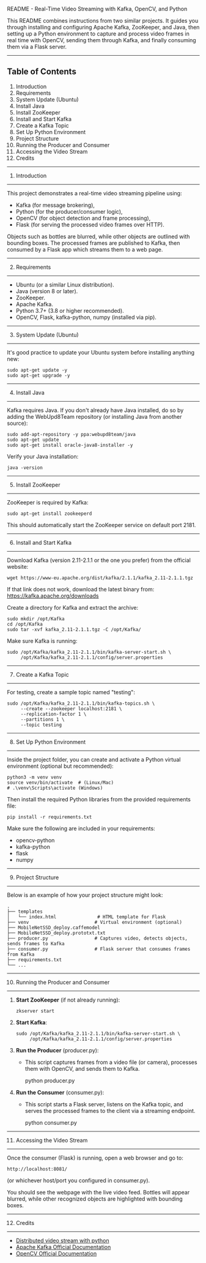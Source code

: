 
README - Real-Time Video Streaming with Kafka, OpenCV, and Python

This README combines instructions from two similar projects. It guides you through
installing and configuring Apache Kafka, ZooKeeper, and Java, then setting up a Python
environment to capture and process video frames in real time with OpenCV, sending them
through Kafka, and finally consuming them via a Flask server.

--------------------------------------------------------------------------------
Table of Contents
--------------------------------------------------------------------------------

1. Introduction
2. Requirements
3. System Update (Ubuntu)
4. Install Java
5. Install ZooKeeper
6. Install and Start Kafka
7. Create a Kafka Topic
8. Set Up Python Environment
9. Project Structure
10. Running the Producer and Consumer
11. Accessing the Video Stream
12. Credits

--------------------------------------------------------------------------------
1. Introduction
--------------------------------------------------------------------------------

This project demonstrates a real-time video streaming pipeline using:
- Kafka (for message brokering),
- Python (for the producer/consumer logic),
- OpenCV (for object detection and frame processing),
- Flask (for serving the processed video frames over HTTP).

Objects such as bottles are blurred, while other objects are outlined with bounding
boxes. The processed frames are published to Kafka, then consumed by a Flask app
which streams them to a web page.

--------------------------------------------------------------------------------
2. Requirements
--------------------------------------------------------------------------------

- Ubuntu (or a similar Linux distribution).
- Java (version 8 or later).
- ZooKeeper.
- Apache Kafka.
- Python 3.7+ (3.8 or higher recommended).
- OpenCV, Flask, kafka-python, numpy (installed via pip).

--------------------------------------------------------------------------------
3. System Update (Ubuntu)
--------------------------------------------------------------------------------

It's good practice to update your Ubuntu system before installing anything new:

    sudo apt-get update -y
    sudo apt-get upgrade -y

--------------------------------------------------------------------------------
4. Install Java
--------------------------------------------------------------------------------

Kafka requires Java. If you don't already have Java installed, do so by adding the
WebUpd8Team repository (or installing Java from another source):

    sudo add-apt-repository -y ppa:webupd8team/java
    sudo apt-get update
    sudo apt-get install oracle-java8-installer -y

Verify your Java installation:

    java -version

--------------------------------------------------------------------------------
5. Install ZooKeeper
--------------------------------------------------------------------------------

ZooKeeper is required by Kafka:

    sudo apt-get install zookeeperd

This should automatically start the ZooKeeper service on default port 2181.

--------------------------------------------------------------------------------
6. Install and Start Kafka
--------------------------------------------------------------------------------

Download Kafka (version 2.11-2.1.1 or the one you prefer) from the official website:

    wget https://www-eu.apache.org/dist/kafka/2.1.1/kafka_2.11-2.1.1.tgz

If that link does not work, download the latest binary from:
https://kafka.apache.org/downloads

Create a directory for Kafka and extract the archive:

    sudo mkdir /opt/Kafka
    cd /opt/Kafka
    sudo tar -xvf kafka_2.11-2.1.1.tgz -C /opt/Kafka/

Make sure Kafka is running:

    sudo /opt/Kafka/kafka_2.11-2.1.1/bin/kafka-server-start.sh \
         /opt/Kafka/kafka_2.11-2.1.1/config/server.properties

--------------------------------------------------------------------------------
7. Create a Kafka Topic
--------------------------------------------------------------------------------

For testing, create a sample topic named "testing":

    sudo /opt/Kafka/kafka_2.11-2.1.1/bin/kafka-topics.sh \
         --create --zookeeper localhost:2181 \
         --replication-factor 1 \
         --partitions 1 \
         --topic testing

--------------------------------------------------------------------------------
8. Set Up Python Environment
--------------------------------------------------------------------------------

Inside the project folder, you can create and activate a Python virtual environment
(optional but recommended):

    python3 -m venv venv
    source venv/bin/activate  # (Linux/Mac)
    # .\venv\Scripts\activate (Windows)

Then install the required Python libraries from the provided requirements file:

    pip install -r requirements.txt

Make sure the following are included in your requirements:
- opencv-python
- kafka-python
- flask
- numpy

--------------------------------------------------------------------------------
9. Project Structure
--------------------------------------------------------------------------------

Below is an example of how your project structure might look:

    .
    ├── templates
    │   └── index.html               # HTML template for Flask
    ├── venv                        # Virtual environment (optional)
    ├── MobileNetSSD_deploy.caffemodel
    ├── MobileNetSSD_deploy.prototxt.txt
    ├── producer.py                 # Captures video, detects objects, sends frames to Kafka
    ├── consumer.py                 # Flask server that consumes frames from Kafka
    ├── requirements.txt
    └── ...

--------------------------------------------------------------------------------
10. Running the Producer and Consumer
--------------------------------------------------------------------------------

1. **Start ZooKeeper** (if not already running):

       zkserver start

2. **Start Kafka**:

       sudo /opt/Kafka/kafka_2.11-2.1.1/bin/kafka-server-start.sh \
            /opt/Kafka/kafka_2.11-2.1.1/config/server.properties

3. **Run the Producer** (producer.py):
   - This script captures frames from a video file (or camera), processes them with OpenCV,
     and sends them to Kafka.

       python producer.py

4. **Run the Consumer** (consumer.py):
   - This script starts a Flask server, listens on the Kafka topic, and serves the processed
     frames to the client via a streaming endpoint.

       python consumer.py

--------------------------------------------------------------------------------
11. Accessing the Video Stream
--------------------------------------------------------------------------------

Once the consumer (Flask) is running, open a web browser and go to:

    http://localhost:8081/

(or whichever host/port you configured in consumer.py).

You should see the webpage with the live video feed. Bottles will appear blurred,
while other recognized objects are highlighted with bounding boxes.

--------------------------------------------------------------------------------
12. Credits
--------------------------------------------------------------------------------

- [Distributed video stream with python](https://scotch.io/tutorials/build-a-distributed-streaming-system-with-apache-kafka-and-python)
- [Apache Kafka Official Documentation](https://kafka.apache.org/documentation/)
- [OpenCV Official Documentation](https://docs.opencv.org/)


